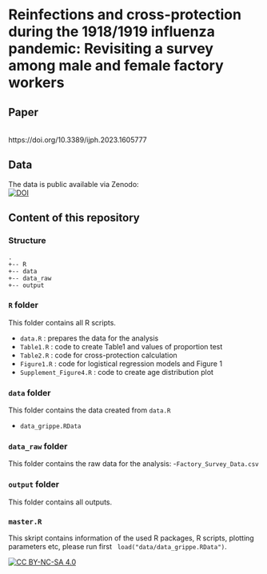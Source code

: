 # Reinfections and cross-protection during the 1918/1919 influenza pandemic: Revisiting a survey among male and female factory workers

## Paper
<br >
https://doi.org/10.3389/ijph.2023.1605777

## Data

The data is public available via Zenodo:
<br >
[![DOI](https://zenodo.org/badge/DOI/10.5281/zenodo.7274470.svg)](https://doi.org/10.5281/zenodo.7274470)



## Content of this repository

### Structure

```
.
+-- R
+-- data
+-- data_raw
+-- output

```

### `R` folder 

This folder contains all R scripts.

  - `data.R` : prepares the data for the analysis
  - `Table1.R` : code to create Table1 and values of proportion test
  - `Table2.R` : code for cross-protection calculation
  - `Figure1.R` : code for logistical regression models and Figure 1
  - `Supplement_Figure4.R` : code to create age distribution plot
 
  
### `data` folder

This folder contains the data created from  `data.R` 
  - `data_grippe.RData` 
  
### `data_raw` folder
This folder contains the raw data for the analysis:
-`Factory_Survey_Data.csv`

### `output` folder

This folder contains all outputs.

### `master.R` 

This skript contains information of the used R packages, R scripts, plotting parameters etc, please run first ` load("data/data_grippe.RData")`.

[![CC BY-NC-SA 4.0][cc-by-nc-sa-image]][cc-by-nc-sa]

[cc-by-nc-sa]: http://creativecommons.org/licenses/by-nc-sa/4.0/
[cc-by-nc-sa-image]: https://licensebuttons.net/l/by-nc-sa/4.0/88x31.png
